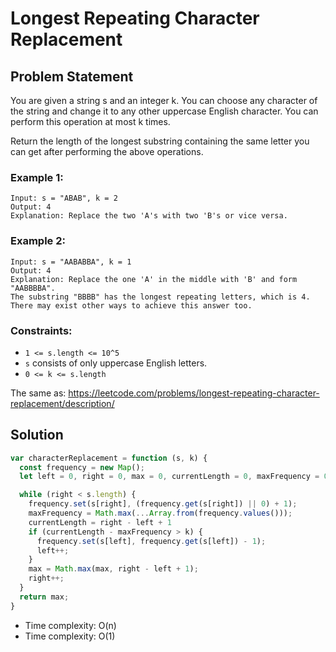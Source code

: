 # Longest Repeating Character Replacement

## Problem Statement

You are given a string s and an integer k. You can choose any character of the string and change it to any other uppercase English character. You can perform this operation at most k times.

Return the length of the longest substring containing the same letter you can get after performing the above operations.

 

### Example 1:
```
Input: s = "ABAB", k = 2
Output: 4
Explanation: Replace the two 'A's with two 'B's or vice versa.
```
### Example 2:
```
Input: s = "AABABBA", k = 1
Output: 4
Explanation: Replace the one 'A' in the middle with 'B' and form "AABBBBA".
The substring "BBBB" has the longest repeating letters, which is 4.
There may exist other ways to achieve this answer too.
 ```

### Constraints:

- `1 <= s.length <= 10^5`
- `s` consists of only uppercase English letters.
- `0 <= k <= s.length`

The same as: https://leetcode.com/problems/longest-repeating-character-replacement/description/

## Solution

```javascript
var characterReplacement = function (s, k) {
  const frequency = new Map();
  let left = 0, right = 0, max = 0, currentLength = 0, maxFrequency = 0;

  while (right < s.length) {
    frequency.set(s[right], (frequency.get(s[right]) || 0) + 1);
    maxFrequency = Math.max(...Array.from(frequency.values()));
    currentLength = right - left + 1
    if (currentLength - maxFrequency > k) {
      frequency.set(s[left], frequency.get(s[left]) - 1);
      left++;
    }
    max = Math.max(max, right - left + 1);
    right++;
  }
  return max;
}
```

- Time complexity: O(n)
- Time complexity: O(1)

